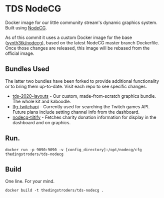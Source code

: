 # TDS NodeCG
Docker image for our little community stream's dynamic graphics system. Built using [NodeCG](https://nodecg.com/).

As of this commit it uses a custom Docker image for the base ([synth3tk/nodecg](https://hub.docker.com/r/synth3tk/nodecg)), based on the latest NodeCG master branch Dockerfile. Once those changes are released, this image will be rebased from the official image.

## Bundles Used
The latter two bundles have been forked to provide additional functionality or to bring them up-to-date. Visit each repo to see specific changes.

* [tds-2020-layouts]() - Our custom, made-from-scratch graphics bundle. The whole kit and kaboodle.
* [lfg-twitchapi]() - Currently used for searching the Twitch games API. Future plans include setting channel info from the dashboard.
* [nodecg-tiltify]() - Fetches charity donation information for display in the dashboard and on graphics.

## Run.
`docker run -p 9090:9090 -v [config_directory]:/opt/nodecg/cfg thedingstroders/tds-nodecg`

## Build
One line. For your mind.

`docker build -t thedingstroders/tds-nodecg .`